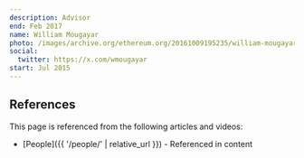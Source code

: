 ```yaml
---
description: Advisor
end: Feb 2017
name: William Mougayar
photo: /images/archive.org/ethereum.org/20161009195235/william-mougayar.jpg
social:
  twitter: https://x.com/wmougayar
start: Jul 2015
---
```


## References

This page is referenced from the following articles and videos:

- [People]({{ '/people/' | relative_url }}) - Referenced in content
